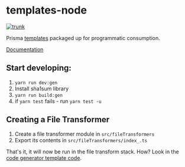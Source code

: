 # templates-node

[![trunk](https://github.com/prisma/templates-node/actions/workflows/trunk.yml/badge.svg)](https://github.com/prisma/templates-node/actions/workflows/trunk.yml)

Prisma [templates](https://github.com/prisma/prisma-schema-examples) packaged up for programmatic consumption.

[Documentation](https://paka.dev/npm/@prisma/templates)

## Start developing:

1) `yarn run dev:gen`
2) Install sha1sum library
3) `yarn run build:gen`
4) if `yarn test` fails - run `yarn test -u`

## Creating a File Transformer

1. Create a file transformer module in `src/fileTransformers`
2. Export its contents in `src/fileTransformers/index_.ts` 

That's it, it will now be run in the file transform stack. How? Look in the [code generator template code](https://github.com/prisma/templates-node/blob/0eba1d714087a49bbb4674b51f8ad5fa8c8fecb3/generator/cli/generate-type-script.ts#L421-L426).
